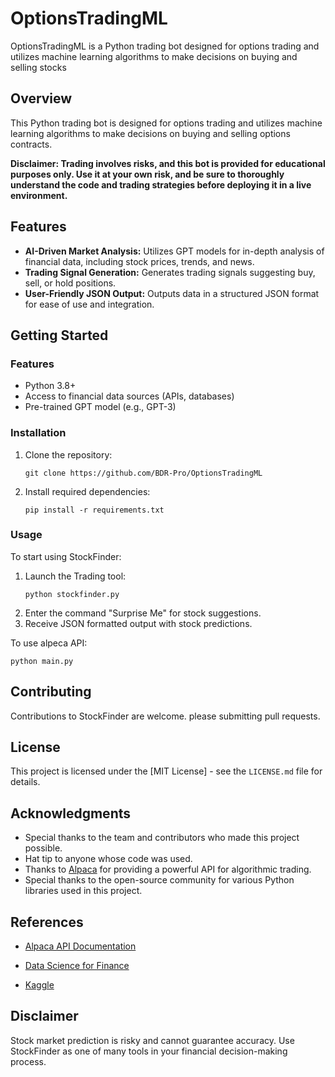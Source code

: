 # OptionsTradingML

OptionsTradingML is a Python trading bot designed for options trading and utilizes machine learning algorithms to make decisions on buying and selling stocks
## Overview

This Python trading bot is designed for options trading and utilizes machine learning algorithms to make decisions on buying and selling options contracts. 

**Disclaimer: Trading involves risks, and this bot is provided for educational purposes only. Use it at your own risk, and be sure to thoroughly understand the code and trading strategies before deploying it in a live environment.**

## Features
- **AI-Driven Market Analysis:** Utilizes GPT models for in-depth analysis of financial data, including stock prices, trends, and news.
- **Trading Signal Generation:** Generates trading signals suggesting buy, sell, or hold positions.
- **User-Friendly JSON Output:** Outputs data in a structured JSON format for ease of use and integration.

## Getting Started

### Features
- Python 3.8+
- Access to financial data sources (APIs, databases)
- Pre-trained GPT model (e.g., GPT-3)

### Installation
1. Clone the repository:
   ```
   git clone https://github.com/BDR-Pro/OptionsTradingML
   ```
2. Install required dependencies:
   ```
   pip install -r requirements.txt
   ```

### Usage
To start using StockFinder:
1. Launch the Trading tool:
   ```
   python stockfinder.py
   ```
2. Enter the command "Surprise Me" for stock suggestions.
3. Receive JSON formatted output with stock predictions.

To use alpeca API:
   ```
   python main.py
   ```

## Contributing
Contributions to StockFinder are welcome. please submitting pull requests.

## License
This project is licensed under the [MIT License] - see the `LICENSE.md` file for details.

## Acknowledgments
- Special thanks to the team and contributors who made this project possible.
- Hat tip to anyone whose code was used.
- Thanks to [Alpaca](https://alpaca.markets/) for providing a powerful API for algorithmic trading.
- Special thanks to the open-source community for various Python libraries used in this project.

## References

- [Alpaca API Documentation](https://alpaca.markets/docs/api-documentation/)

- [Data Science for Finance](https://www.datacamp.com/community/tutorials/finance-python-trading)

- [Kaggle](kaggle.com)

## Disclaimer
Stock market prediction is risky and cannot guarantee accuracy. Use StockFinder as one of many tools in your financial decision-making process.
